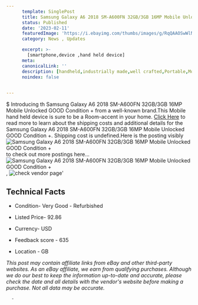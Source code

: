 ```yaml
---
      template: SinglePost
      title: Samsung Galaxy A6 2018 SM-A600FN 32GB/3GB 16MP Mobile Unlocked GOOD Condition +
      status: Published
      date: '2023-02-11'
      featuredImage: 'https://i.ebayimg.com/thumbs/images/g/RqQAAOSwWlNjmbIs/s-l225.jpg'
      category: News , Updates

      excerpt: >-
        [smartphone,device ,hand held device]
      meta:
      canonicalLink: ''
      description: [handheld,industrially made,well crafted,Portable,Mobile,Compact,Convenient,Lightweight,Maneuverable,Man-portable,Miniature,Carriable,Hand-held,Light,Holdable,Transportable,Mobile device,Pocket-sized,On-the-go,Wireless,Cordless,Compact size,Convenient size, smartphone,device ,hand held device]
      noindex: false
      

---
```

$
      Introducing th Samsung Galaxy A6 2018 SM-A600FN 32GB/3GB 16MP Mobile Unlocked GOOD Condition + from a well-known brand.This Mobile hand held device is sure to be a Room-accent in your home. [Click Here](https://www.ebay.com/itm/354490586651?hash=item528949161b%3Ag%3ARqQAAOSwWlNjmbIs&mkevt=1&mkcid=1&mkrid=711-53200-19255-0&campid=%253CePNCampaignId%253E&customid=%253CreferenceId%253E&toolid=10049) to read more to learn about the shipping costs and additional details for the Samsung Galaxy A6 2018 SM-A600FN 32GB/3GB 16MP Mobile Unlocked GOOD Condition +. Shipping cost is undefined.Here is the posting visibly ![Samsung Galaxy A6 2018 SM-A600FN 32GB/3GB 16MP Mobile Unlocked GOOD Condition +](https://i.ebayimg.com/thumbs/images/g/RqQAAOSwWlNjmbIs/s-l225.jpg) to check out more postings here... ![Samsung Galaxy A6 2018 SM-A600FN 32GB/3GB 16MP Mobile Unlocked GOOD Condition +](https://i.ebayimg.com/images/g/RqQAAOSwWlNjmbIs/s-l500.jpg), ![check vendor page](https://origin-galleryplus.ebayimg.com/ws/web/354490586651_2_0_1/225x225.jpg,https://origin-galleryplus.ebayimg.com/ws/web/354490586651_3_0_1/225x225.jpg,https://origin-galleryplus.ebayimg.com/ws/web/354490586651_4_0_1/225x225.jpg,https://origin-galleryplus.ebayimg.com/ws/web/354490586651_5_0_1/225x225.jpg)'

      

 ## Technical Facts 



     
      

 - Condition- Very Good - Refurbished 


      

 - Listed Price- 92.86 


      

 - Currency- USD 


      

 - Feedback score - 635 


      

 - Location - GB 


      
      

 *_This post may contain affiliate links from eBay and other third-party websites. As an eBay affiliate, we earn from qualifying purchases. Although we do our best to keep the information up-to-date and accurate, please check the date and all details with the vendor's website before making a purchase. Not all data may be accurate._*




      -
